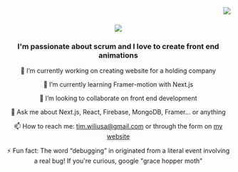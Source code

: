 <img align="right" src="https://visitor-badge.laobi.icu/badge?page_id=timothywiliusa.timothywiliusa" />

<h1 align="center">
    <img src="http://readme-typing-svg.herokuapp.com/?font=Righteous&size=35&center=true&vCenter=true&Width=500&height=70&duration=4000&lines=Hi+There!+👋;I'm+Timothy+Wiliusa!" />

</h1>

<h3 align="center">I'm passionate about scrum and I love to create front end animations</h3>

<div align="center">

🔭 I’m currently working on creating website for a holding company

🌱 I’m currently learning Framer-motion with Next.js

👯 I’m looking to collaborate on front end development

💬 Ask me about Next.js, React, Firebase, MongoDB, Framer... or anything

📫 How to reach me: tim.wiliusa@gmail.com or through the form on [my website](https://timothywiliusa.com)

⚡ Fun fact:  The word “debugging” in originated from a literal event involving a real bug! If you're curious, google "grace hopper moth"

</div>

<!--
**timothywiliusa/timothywiliusa** is a ✨ _special_ ✨ repository because its `README.md` (this file) appears on your GitHub profile.

Here are some ideas to get you started:

- 🔭 I’m currently working on ...
- 🌱 I’m currently learning ...
- 👯 I’m looking to collaborate on ...
- 🤔 I’m looking for help with ...
- 💬 Ask me about ...
- 📫 How to reach me: ...
- 😄 Pronouns: ...
- ⚡ Fun fact: ...
-->

